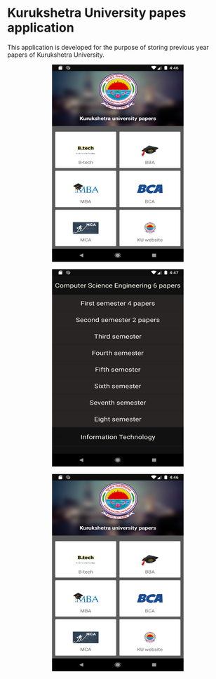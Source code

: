 # Kurukshetra University papes application
This application is developed for the purpose of storing previous year papers of Kurukshetra University.
<p align="center">
<img src="Screenshots/Screenshot_1589541413.png" height="450dp" width="300dp" class="center">
</p>
<p align="center">
<img src="Screenshots/Screenshot_1589541473.png" height="450dp" width="300dp" class="center">
</p>
<p align="center">
<img src="Screenshots/Screenshot_1589541413.png" height="450dp" width="300dp" class="center">
</p>
